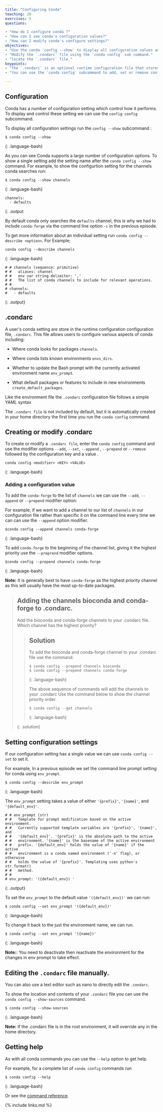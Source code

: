 ```yaml
---
title: "Configuring Conda"
teaching: 20
exercises: 5
questions:

- "How do I configure conda ?"
- "How can I see conda's configuration values?"
- "How can I modify conda's configure settings?"
objectives:
- "Use the conda `config --show` to display all configuration values and `config --describe` to describe agiven configuration parameters."
- "Modify the `.condarc` file using the `conda config` sub command."
- "locate the `.condarc` file."
keypoints:
- "The `.condarc` is an optional runtime configuration file that stores custom conda setting."
- "You can use the `conda config` subcommand to add, set or remove configuration setting in the `.condarc` file. You can also  edit the `.condarc` directly using a text editor."

---
```


## Configuration

Conda has a number of configuration setting which control how it performs.
To display and control these setting we can use the `config config` subcommand.

To display all configuration settings run the `config --show` subcommand :

~~~
$ conda config --show
~~~
{: .language-bash}

As you can see Conda supports a large number of configuration options.
To show a single setting add the setting name after the `conda config --show` command.
For example, to show the configurtion setting for the channels conda searches run:

~~~
$ conda config --show channels
~~~
{: .language-bash}

~~~
channels:
  - defaults
~~~
{: .output

By default conda only  searches the `defaults` channel, this is why we had to include `conda-forge` via the command line option `-c` in the previous episode.

To get more information about an individual setting run `conda config --describe <option>`. For Example;

~~~
conda config --describe channels
~~~
{: .language-bash}

~~~
# # channels (sequence: primitive)
# #   aliases: channel
# #   env var string delimiter: ','
# #   The list of conda channels to include for relevant operations.
# #
# channels:
#   - defaults
~~~
{: .output}

## .condarc

A user's conda setting are store in the runtime configuration configuration file, `.condarc`. This file  allows  users to configure various aspects of conda  including:

* Where conda looks for packages `channels`.

* Where conda lists known environments `envs_dirs`.

* Whether to update the Bash prompt with the currently activated environment name `env_prompt`.

* What default packages or features to include in new environments `create_default_packages`.

Like the environment file the `.condarc` configuration file follows a simple YAML syntax

The `.condarc file` is not included by default, but it is automatically created in your home directory the first time you run the `conda config` command.


## Creating or modify .condarc

To create or modify a `.condarc file`,  enter the `conda config` command and use the modifier options  `--add`, `--set`, `--append` , `--prepend` or `--remove` followed by the configuration key and a value .

~~~
conda config <modifier> <KEY> <VALUE>
~~~
{: .language-bash}

### Adding a configuration value

To add the `conda-forge` to the list of `channels` we can use the `--add`, `--append` or `--prepend` modifier option:

For example, if we want to add a channel to our list of `channels` in our configuration file rather than specific it on the command line every time we can can use the `--append` option modifier.

~~~
$conda config --append channels conda-forge
~~~
{: .language-bash}

To add `conda-forge` to the beginning of the channel list, giving it the highest priority use the `--preprend` modifier options.

~~~
$conda config --prepend channels conda-forge
~~~
{: .language-bash}


**Note:** It is generally best to have `conda-forge` as the highest priority channel as this will usually have the most up-to-date packages.


> ## Adding the channels bioconda and conda-forge to .condarc.
>
> Add the bioconda and conda-forge channels to  your .condarc file.
> Which channel has the highest priority?
> > ## Solution
> >
> > To add the bioconda and conda-forge channel to  your .condarc file use the command.
> >
> > ~~~
> > $ conda config --prepend channels bioconda
> > $ conda config --prepend channels conda-forge
> > ~~~
> > {: .language-bash}
> >
> > The above sequence of commands will add the channels to your .condarc
> > Use the command below to show the channel priority order.
> > ~~~
> > $ conda config --get channels
> > ~~~
> > {: .language-bash}
> >
> {: .solution}

## Setting configuration settings

If our configuration setting has a single value we can use `conda config --set` to set it.

For example, In a previous episode we set the command line prompt setting for conda using  `env_prompt`.


~~~
$ conda config --describe env_prompt
~~~
{: .language-bash}

The `env_prompt` setting takes a value of either `'{prefix}'`, `'{name}'`, and
`'{default_env}'`.

~~~
# # env_prompt (str)
# #   Template for prompt modification based on the active environment.
# #   Currently supported template variables are '{prefix}', '{name}', and
# #   '{default_env}'. '{prefix}' is the absolute path to the active
# #   environment. '{name}' is the basename of the active environment
# #   prefix. '{default_env}' holds the value of '{name}' if the active
# #   environment is a conda named environment ('-n' flag), or otherwise
# #   holds the value of '{prefix}'. Templating uses python's str.format()
# #   method.
# #
# env_prompt: '({default_env}) '
~~~
{: .output}

To set the `env_prompt` to the default value `'({default_env})'` we can run:

~~~
$ conda config --set env_prompt '({default_env})'
~~~
{: .language-bash}

To change it back to the just the environment name, we can run.

~~~
$ conda config --set env_prompt '({name})'
~~~
{: .language-bash}

**Note:**: You need to deactivate then reactivate the environment for the changes in env prompt to take effect.

## Editing the `.condarc` file manually.

You can also use a text editor such as nano to directly edit the `.condarc`.

To show the location and contents of your `.condarc` file you can use the `conda config --show-sources` command.

~~~
$ conda config --show-sources
~~~
{: .language-bash}

**Note:** If the .condarc file is in the root environment, it will override any in the home directory.

## Getting help

As with all conda commands you can use the `--help` option to get help.

For example,  for a complete list of `conda config` commands run

~~~
$ conda config --help
~~~
{: .language-bash}

Or see the [command reference](https://conda.io/projects/conda/en/latest/commands/config.html).

{% include links.md %}
